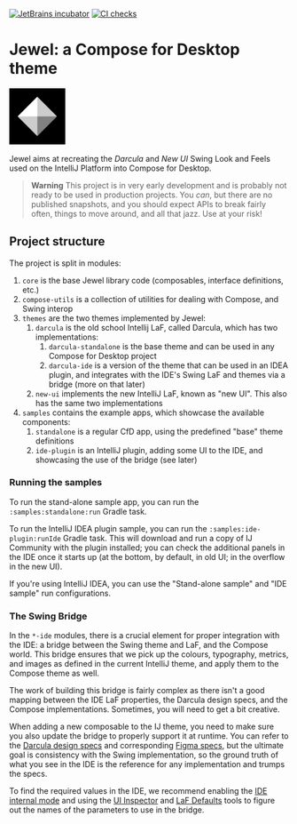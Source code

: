 [![JetBrains incubator](https://camo.githubusercontent.com/be6f8b50b2400e8b0dc74e58dd9a68803fe6698f5f30d843a7504888879f8392/68747470733a2f2f6a622e67672f6261646765732f696e63756261746f722d706c61737469632e737667)](https://github.com/JetBrains#jetbrains-on-github) [![CI checks](https://github.com/JetBrains/jewel/actions/workflows/build.yml/badge.svg?branch=main)](https://github.com/JetBrains/jewel/actions/workflows/build.yml)
# Jewel: a Compose for Desktop theme

<img alt="Jewel logo" src="art/jewel-logo.svg" width="20%"/>

Jewel aims at recreating the _Darcula_ and _New UI_ Swing Look and Feels used on the IntelliJ Platform into Compose for Desktop.

> **Warning**
>This project is in very early development and is probably not ready to be used in production projects. You _can_, but there
>are no published snapshots, and you should expect APIs to break fairly often, things to move around, and all that jazz.
>Use at your risk!

## Project structure

The project is split in modules:

1. `core` is the base Jewel library code (composables, interface definitions, etc.)
2. `compose-utils` is a collection of utilities for dealing with Compose, and Swing interop
3. `themes` are the two themes implemented by Jewel:
    1. `darcula` is the old school Intellij LaF, called Darcula, which has two implementations:
        1. `darcula-standalone` is the base theme and can be used in any Compose for Desktop project
        2. `darcula-ide` is a version of the theme that can be used in an IDEA plugin, and integrates with the IDE's Swing LaF and themes via a
           bridge (more
           on that later)
    2. `new-ui` implements the new IntelliJ LaF, known as "new UI". This also has the same two implementations
4. `samples` contains the example apps, which showcase the available components:
    1. `standalone` is a regular CfD app, using the predefined "base" theme definitions
    2. `ide-plugin` is an IntelliJ plugin, adding some UI to the IDE, and showcasing the use of the bridge (see later)

### Running the samples

To run the stand-alone sample app, you can run the `:samples:standalone:run` Gradle task.

To run the IntelliJ IDEA plugin sample, you can run the `:samples:ide-plugin:runIde` Gradle task. This will download and run a copy of IJ Community
with the plugin installed; you can check the additional panels in the IDE once it starts up (at the bottom, by default, in old UI; in the overflow
in the new UI).

If you're using IntelliJ IDEA, you can use the "Stand-alone sample" and "IDE sample" run configurations.

### The Swing Bridge

In the `*-ide` modules, there is a crucial element for proper integration with the IDE: a bridge between the Swing theme and LaF, and the Compose
world.
This bridge ensures that we pick up the colours, typography, metrics, and images as defined in the current IntelliJ theme, and apply them to the
Compose theme as well.

The work of building this bridge is fairly complex as there isn't a good mapping between the IDE LaF properties, the Darcula design specs, and the
Compose implementations. Sometimes, you will need to get a bit creative.

When adding a new composable to the IJ theme, you need to make sure you also update the bridge to properly support it at runtime. You can refer to the
[Darcula design specs](https://jetbrains.design/intellij) and corresponding [Figma specs](https://jetbrains.design/intellij/resources/UI_kit/), but
the ultimate goal is consistency with the Swing implementation, so the ground truth of what you see in the IDE is the reference for any implementation
and trumps the specs.

To find the required values in the IDE, we recommend enabling
the [IDE internal mode](https://plugins.jetbrains.com/docs/intellij/enabling-internal.html)
and using the [UI Inspector](https://plugins.jetbrains.com/docs/intellij/internal-ui-inspector.html) and
[LaF Defaults](https://plugins.jetbrains.com/docs/intellij/internal-ui-laf-defaults.html) tools to figure out the names of the parameters to use in
the bridge.
